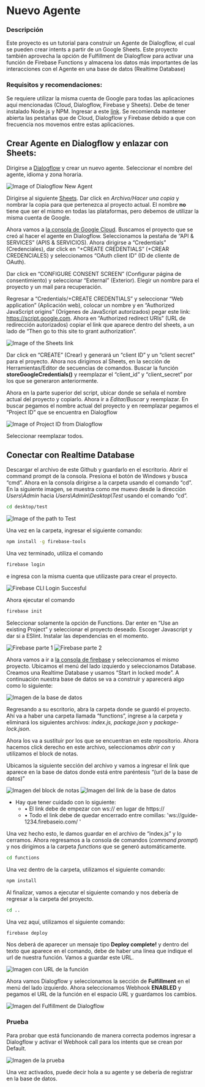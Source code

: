 # Nuevo Agente

### Descripción
Este proyecto es un tutorial para construir un Agente de Dialogflow, el cual se pueden crear intents a partir de un Google Sheets. Este proyecto también aprovecha la opción de Fulfillment de Dialogflow para activar una función de Firebase Functions y almacena los datos más importantes de las interacciones con el Agente en una base de datos (Realtime Database)

### Requisitos y recomendaciones:
Se requiere utilizar la misma cuenta de Google para todas las aplicaciones aquí mencionadas (Cloud, Dialogflow, Firebase y Sheets). Debe de tener instalado Node.js y NPM. Ingresar a este [link](https://www.npmjs.com/get-npm). Se recomienda mantener abierta las pestañas que de Cloud, Dialogflow y Firebase debido a que con frecuencia nos movemos entre estas aplicaciones. 

## Crear Agente en Dialogflow y enlazar con Sheets:
Dirigirse a [Dialogflow](https://dialogflow.cloud.google.com/) y crear un nuevo agente. Seleccionar el nombre del agente, idioma y zona horaria.

![Image of Dialogflow New Agent](Images/1.png)

Dirigirse al siguiente [Sheets](https://docs.google.com/spreadsheets/d/1xltKVP4UKnC663VLhtHpl-2U4-wLMMrEmf3iJR5O5KU/edit?usp=sharing). Dar click en *Archivo/Hacer una copia* y nombrar la copia para que pertenezca al proyecto actual. El nombre **no** tiene que ser el mismo en todas las plataformas, pero debemos de utilizar la misma cuenta de Google.

Ahora vamos a [la consola de Google Cloud](https://console.cloud.google.com/). Buscamos el proyecto que se creó al hacer el agente en Dialogflow. Seleccionamos la pestaña de “API & SERVICES” (APIS & SERVICIOS). Ahora dirigirse a “Credentials” (Credenciales), dar click en “+CREATE CREDENTIALS” (+CREAR CREDENCIALES) y seleccionamos “OAuth client ID” (ID de cliente de OAuth).

Dar click en “CONFIGURE CONSENT SCREEN” (Configurar página de consentimiento) y seleccionar “External” (Exterior). Elegir un nombre para el proyecto y un mail para recuperación. 

Regresar a “Credentials/+CREATE CREDENTIALS” y seleccionar “Web application” (Aplicación web), colocar un nombre y en “Authorized JavaScript origins” (Orígenes de JavaScript autorizados) pegar este link: https://script.google.com. Ahora en “Authorized redirect URIs” (URL de redirección autorizados) copiar el link que aparece dentro del sheets, a un lado de “Then go to this site to grant authorization”. 

![Image of the Sheets link](Images/2.png)

Dar click en “CREATE” (Crear) y generará un “client ID” y un “client secret” para el proyecto. Ahora nos dirigimos al Sheets, en la sección de Herramientas/Editor de secuencias de comandos. Buscar la función **storeGoogleCredentials()** y reemplazar el “client_id” y “client_secret” por los que se generaron anteriormente. 

Ahora en la parte superior del script, ubicar donde se señala el nombre actual del proyecto y copiarlo. Ahora ir a *Editar/Buscar* y reemplazar. En buscar pegamos el nombre actual del proyecto y en reemplazar pegamos el “Project ID” que se encuentra en Dialogflow 

![Image of Project ID from Dialogflow](Images/3.png)

Seleccionar reemplazar todos.

## Conectar con Realtime Database

Descargar el archivo de este Github y guardarlo en el escritorio. Abrir el command prompt de la consola. Presiona el botón de Windows y busca “cmd”. Ahora en la consola dirigirse a la carpeta usando el comando “cd”. En la siguiente imagen, se muestra como me muevo desde la dirección *Users\Admin* hacia *Users\Admin\Desktop\Test* usando el comando “cd”. 

```bash
cd desktop/test
```

![Image of the path to Test](Images/4.png)

Una vez en la carpeta, ingresar el siguiente comando:
```bash
npm install -g firebase-tools
```

Una vez terminado, utiliza el comando 

```bash
firebase login
```

e ingresa con la misma cuenta que utilizaste para crear el proyecto. 

![Firebase CLI Login Succesful](Images/5.png)

Ahora ejecutar el comando

```bash
firebase init
```

Seleccionar solamente la opción de Functions. Dar enter en “Use an existing Project” y seleccionar el proyecto deseado. Escoger Javascript y dar si a ESlint. Instalar las dependencias en el momento.

![Firebase parte 1](Images/6.png)
![Firebase parte 2](Images/7.png)

Ahora vamos a ir a [la consola de firebase](https://console.firebase.google.com/) y seleccionamos el mismo proyecto. Ubicamos el menú del lado izquierdo y seleccionamos Database. Creamos una Realtime Database y usamos “Start in locked mode”. A continuación nuestra base de datos se va a construir y aparecerá algo como lo siguiente:  

![Imagen de la base de datos](Images/8.png)

Regresando a su escritorio, abra la carpeta donde se guardó el proyecto. Ahí va a haber una carpeta llamada “functions”, ingrese a la carpeta y eliminará los siguientes archivos: *index.js, package.json* y *package-lock.json*. 
  
Ahora los va a sustituir por los que se encuentran en este repositorio. Ahora hacemos click derecho en este archivo, seleccionamos *abrir con* y utilizamos el block de notas. 

Ubicamos la siguiente sección del archivo y vamos a ingresar el link que aparece en la base de datos donde está entre paréntesis “(url de la base de datos)”

![Imagen del block de notas](Images/9.png)
![Imagen del link de la base de datos](Images/10.png)

* Hay que tener cuidado con lo siguiente: 
  * •	El link debe de empezar con ws:// en lugar de https://
  * •	Todo el link debe de quedar encerrado entre comillas: 'ws://guide-1234.firebaseio.com/ '

Una vez hecho esto, le damos guardar en el archivo de “index.js” y lo cerramos. Ahora regresamos a la consola de comandos (*command prompt*) y nos dirigimos a la carpeta *functions* que se generó automáticamente.

```bash
cd functions
```

Una vez dentro de la carpeta, utilizamos el siguiente comando: 

```bash
npm install
```

Al finalizar, vamos a ejecutar el siguiente comando y nos debería de regresar a la carpeta del proyecto. 

```bash
cd ..
```

Una vez aquí, utilizamos el siguiente comando: 

```bash
firebase deploy
```

Nos deberá de aparecer un mensaje tipo **Deploy complete!** y dentro del texto que aparece en el comando, debe de haber una línea que indique el url de nuestra función. Vamos a guardar este URL.

![Imagen con URL de la función](Images/11.png)

Ahora vamos Dialogflow y seleccionamos la sección de **Fulfillment** en el menú del lado izquierdo. Ahora seleccionamos Webhook **ENABLED** y pegamos el URL de la función en el espacio *URL* y guardamos los cambios.

![Imagen del Fulfillment de Dialogflow](Images/12.png)

### Prueba

Para probar que está funcionando de manera correcta podemos ingresar a Dialogflow y activar el Webhook call para los intents que se crean por Default. 

![Imagen de la prueba](Images/13.png)

Una vez activados, puede decir hola a su agente y se debería de registrar en la base de datos.
